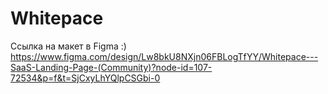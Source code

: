 # Whitepace

Ссылка на макет в Figma :)
https://www.figma.com/design/Lw8bkU8NXjn06FBLogTfYY/Whitepace---SaaS-Landing-Page-(Community)?node-id=107-72534&p=f&t=SjCxyLhYQlpCSGbi-0
